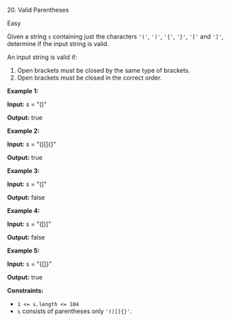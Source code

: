 ﻿20\. Valid Parentheses

Easy

Given a string `s` containing just the characters `'('`, `')'`, `'{'`, `'}'`, `'['` and `']'`, determine if the input string is valid.

An input string is valid if:

1.  Open brackets must be closed by the same type of brackets.
2.  Open brackets must be closed in the correct order.

**Example 1:**

**Input:** s = "()"

**Output:** true 

**Example 2:**

**Input:** s = "()\[\]{}"

**Output:** true 

**Example 3:**

**Input:** s = "(\]"

**Output:** false 

**Example 4:**

**Input:** s = "(\[)\]"

**Output:** false 

**Example 5:**

**Input:** s = "{\[\]}"

**Output:** true 

**Constraints:**

*   `1 <= s.length <= 104`
*   `s` consists of parentheses only `'()[]{}'`.